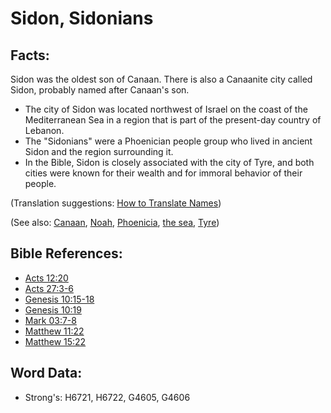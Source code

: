 # Sidon, Sidonians #

## Facts: ##

Sidon was the oldest son of Canaan. There is also a Canaanite city called Sidon, probably named after Canaan's son.
 
* The city of Sidon was located northwest of Israel on the coast of the Mediterranean Sea in a region that is part of the present-day country of Lebanon.
* The "Sidonians" were a Phoenician people group who lived in ancient Sidon and the region surrounding it.
* In the Bible, Sidon is closely associated with the city of Tyre, and both cities were known for their wealth and for immoral behavior of their people.

(Translation suggestions: [How to Translate Names](rc://en/ta/man/translate/translate-names))

(See also: [Canaan](../names/canaan.md), [Noah](../names/noah.md), [Phoenicia](../names/phonecia.md), [the sea](../names/mediterranean.md), [Tyre](../names/tyre.md))

## Bible References: ##

* [Acts 12:20](rc://en/tn/help/act/12/20)
* [Acts 27:3-6](rc://en/tn/help/act/27/03)
* [Genesis 10:15-18](rc://en/tn/help/gen/10/15)
* [Genesis 10:19](rc://en/tn/help/gen/10/19)
* [Mark 03:7-8](rc://en/tn/help/mrk/03/07)
* [Matthew 11:22](rc://en/tn/help/mat/11/22)
* [Matthew 15:22](rc://en/tn/help/mat/15/22)

## Word Data: ##

* Strong's: H6721, H6722, G4605, G4606
